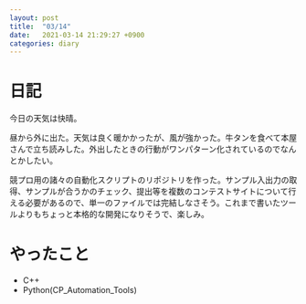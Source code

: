 ```yaml
---
layout: post
title:  "03/14"
date:   2021-03-14 21:29:27 +0900
categories: diary
---
```

# 日記

今日の天気は快晴。

昼から外に出た。天気は良く暖かかったが、風が強かった。牛タンを食べて本屋さんで立ち読みした。外出したときの行動がワンパターン化されているのでなんとかしたい。

競プロ用の諸々の自動化スクリプトのリポジトリを作った。サンプル入出力の取得、サンプルが合うかのチェック、提出等を複数のコンテストサイトについて行える必要があるので、単一のファイルでは完結しなさそう。これまで書いたツールよりもちょっと本格的な開発になりそうで、楽しみ。

# やったこと

- C++
- Python(CP_Automation_Tools)